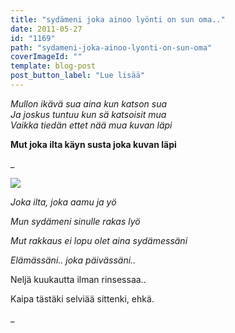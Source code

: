```yaml
---
title: "sydämeni joka ainoo lyönti on sun oma.."
date: 2011-05-27
id: "1169"
path: "sydameni-joka-ainoo-lyonti-on-sun-oma"
coverImageId: ""
template: blog-post
post_button_label: "Lue lisää"
---
```


_Mullon ikävä sua aina kun katson sua_  
_Ja joskus tuntuu kun sä katsoisit mua_  
_Vaikka tiedän ettet nää mua kuvan läpi_

**Mut joka ilta käyn susta joka kuvan läpi**

\_

[![](/images/IMG_1251.jpg)](http://3.bp.blogspot.com/-NQo4wpnzx08/Td_c-KVuIgI/AAAAAAAAAGQ/qUb-QI13NrI/s1600/IMG_1251.jpg)

_Joka ilta, joka aamu ja yö_

_Mun sydämeni sinulle rakas lyö_

_Mut rakkaus ei lopu olet aina sydämessäni_

_Elämässäni.. joka päivässäni.._

Neljä kuukautta ilman rinsessaa..

Kaipa tästäki selviää sittenki, ehkä.

\_
